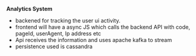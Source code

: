 **Analytics System**

- backened for tracking the user ui activity.
- frontend will have a async JS which calls the backend API with code, pageId, userAgent, Ip address etc
- Api receives the information and uses apache kafka to stream
- persistence used is cassandra 

